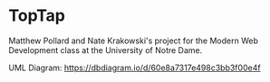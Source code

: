 # TopTap

Matthew Pollard and Nate Krakowski's project for the Modern Web Development class at the University of Notre Dame.

UML Diagram: https://dbdiagram.io/d/60e8a7317e498c3bb3f00e4f
